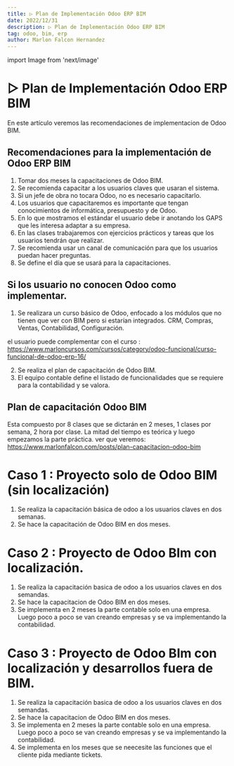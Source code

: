 ```yaml
---
title: ▷ Plan de Implementación Odoo ERP BIM
date: 2022/12/31
description: ▷ Plan de Implementación Odoo ERP BIM
tag: odoo, bim, erp
author: Marlon Falcon Hernandez
---
```

import Image from 'next/image'

# ▷ Plan de Implementación Odoo ERP BIM
En este artículo veremos las recomendaciones de implementacion de Odoo BIM.

##  Recomendaciones para la implementación de Odoo ERP BIM
1. Tomar dos meses la capacitaciones de Odoo BIM.
2. Se recomienda capacitar a los usuarios claves que usaran el sistema.
3. Si un jefe de obra no tocara Odoo, no es necesario capacitarlo.
4. Los usuarios que capacitaremos es importante que tengan conocimientos de informática, presupuesto y de Odoo.
5. En lo que mostramos el estándar el usuario debe ir anotando los GAPS que les interesa adaptar a su empresa.
6. En las clases trabajaremos con ejercicios prácticos y tareas que los usuarios tendrán que realizar.
7. Se recomienda usar un canal de comunicación para que los usuarios puedan hacer preguntas.
8. Se define el día que se usará para la capacitaciones.

## Si los usuario no conocen Odoo como implementar.
1. Se realizara un curso básico de Odoo, enfocado a los módulos que no tienen que ver con BIM pero si estarían integrados. CRM, Compras, Ventas, Contabilidad, Configuración.

el usuario puede complementar con el curso : https://www.marloncursos.com/cursos/category/odoo-funcional/curso-funcional-de-odoo-erp-16/

2. Se realiza el plan de capacitación de Odoo BIM.
3. El equipo contable define el listado de funcionalidades que se requiere para la contabilidad y se valora.

## Plan de capacitación Odoo BIM
Esta compuesto por 8 clases que se dictarán en 2 meses, 1 clases por semana, 2 hora por clase. La mitad del tiempo es teórica y luego empezamos la parte práctica.
ver que veremos: https://www.marlonfalcon.com/posts/plan-capacitacion-odoo-bim

# Caso 1 : Proyecto solo de Odoo BIM (sin localización)
1. Se realiza la capacitación básica de odoo a los usuarios claves en dos semanas.
2. Se hace la capacitación de Odoo BIM en dos meses.

# Caso 2 : Proyecto de Odoo BIm con localización.
1. Se realiza la capacitación basica de odoo a los usuarios claves en dos semandas.
2. Se hace la capacitacion de Odoo BIM en dos meses.
3. Se implementa en 2 meses la parte contable solo en una empresa. Luego poco a poco se van creando empresas y se va implementando la contabilidad.

# Caso 3 : Proyecto de Odoo BIm con localización y desarrollos fuera de BIM.
1. Se realiza la capacitación basica de odoo a los usuarios claves en dos semandas.
2. Se hace la capacitacion de Odoo BIM en dos meses.
3. Se implementa en 2 meses la parte contable solo en una empresa. Luego poco a poco se van creando empresas y se va implementando la contabilidad.
4. Se implementa en los meses que se neecesite las funciones que el cliente pida mediante tickets.  

